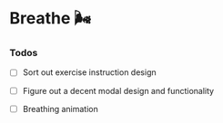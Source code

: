 # Breathe 🌬️

### Todos

- [ ] Sort out exercise instruction design

- [ ] Figure out a decent modal design and functionality

- [ ] Breathing animation
